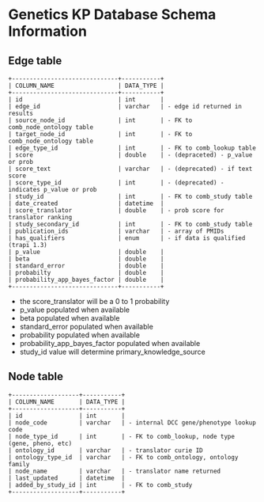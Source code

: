
# Genetics KP Database Schema Information

## Edge table
```
+------------------------------+-----------+
| COLUMN_NAME                  | DATA_TYPE |
+------------------------------+-----------+
| id                           | int       |
| edge_id                      | varchar   | - edge id returned in results
| source_node_id               | int       | - FK to comb_node_ontology table
| target_node_id               | int       | - FK to comb_node_ontology table
| edge_type_id                 | int       | - FK to comb_lookup table
| score                        | double    | - (depraceted) - p_value or prob
| score_text                   | varchar   | - (deprecated) - if text score
| score_type_id                | int       | - (deprecated) - indicates p_value or prob
| study_id                     | int       | - FK to comb_study table
| date_created                 | datetime  | 
| score_translator             | double    | - prob score for translator ranking
| study_secondary_id           | int       | - FK to comb_study table
| publication_ids              | varchar   | - array of PMIDs
| has_qualifiers               | enum      | - if data is qualified (trapi 1.3)
| p_value                      | double    |
| beta                         | double    |
| standard_error               | double    |
| probabilty                   | double    |
| probability_app_bayes_factor | double    |
+------------------------------+-----------+

```
- the score_translator will be a 0 to 1 probability
- p_value populated when available
- beta populated when available
- standard_error populated when available
- probability populated when available
- probability_app_bayes_factor populated when available
- study_id value will determine primary_knowledge_source


## Node table
```
+-------------------+-----------+
| COLUMN_NAME       | DATA_TYPE |
+-------------------+-----------+
| id                | int       |
| node_code         | varchar   | - internal DCC gene/phenotype lookup code
| node_type_id      | int       | - FK to comb_lookup, node type (gene, pheno, etc)
| ontology_id       | varchar   | - translator curie ID
| ontology_type_id  | varchar   | - FK to comb_ontology, ontology family
| node_name         | varchar   | - translator name returned
| last_updated      | datetime  |
| added_by_study_id | int       | - FK to comb_study
+-------------------+-----------+
```

